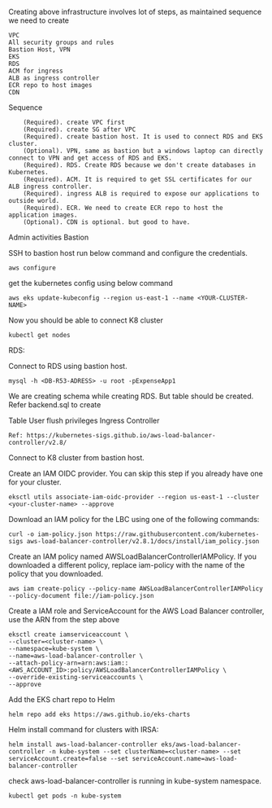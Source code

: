 Creating above infrastructure involves lot of steps, as maintained sequence we need to create

    VPC
    All security groups and rules
    Bastion Host, VPN
    EKS
    RDS
    ACM for ingress
    ALB as ingress controller
    ECR repo to host images
    CDN
Sequence

        (Required). create VPC first
        (Required). create SG after VPC
        (Required). create bastion host. It is used to connect RDS and EKS cluster.
        (Optional). VPN, same as bastion but a windows laptop can directly connect to VPN and get access of RDS and EKS.
        (Required). RDS. Create RDS because we don't create databases in Kubernetes.
        (Required). ACM. It is required to get SSL certificates for our ALB ingress controller.
        (Required). ingress ALB is required to expose our applications to outside world.
        (Required). ECR. We need to create ECR repo to host the application images.
        (Optional). CDN is optional. but good to have.
Admin activities
Bastion

SSH to bastion host
run below command and configure the credentials.

    aws configure

get the kubernetes config using below command

    aws eks update-kubeconfig --region us-east-1 --name <YOUR-CLUSTER-NAME>

Now you should be able to connect K8 cluster

    kubectl get nodes

RDS:

Connect to RDS using bastion host.

    mysql -h <DB-R53-ADRESS> -u root -pExpenseApp1

We are creating schema while creating RDS. But table should be created.
Refer backend.sql to create

Table
User
flush privileges
Ingress Controller

    Ref: https://kubernetes-sigs.github.io/aws-load-balancer-controller/v2.8/

Connect to K8 cluster from bastion host.

Create an IAM OIDC provider. You can skip this step if you already have one for your cluster.

    eksctl utils associate-iam-oidc-provider --region us-east-1 --cluster <your-cluster-name> --approve

Download an IAM policy for the LBC using one of the following commands:

    curl -o iam-policy.json https://raw.githubusercontent.com/kubernetes-sigs aws-load-balancer-controller/v2.8.1/docs/install/iam_policy.json

Create an IAM policy named AWSLoadBalancerControllerIAMPolicy. If you downloaded a different policy, replace iam-policy with the name of the policy that you downloaded.

    aws iam create-policy --policy-name AWSLoadBalancerControllerIAMPolicy --policy-document file://iam-policy.json

Create a IAM role and ServiceAccount for the AWS Load Balancer controller, use the ARN from the step above

    eksctl create iamserviceaccount \
    --cluster=<cluster-name> \
    --namespace=kube-system \
    --name=aws-load-balancer-controller \
    --attach-policy-arn=arn:aws:iam::<AWS_ACCOUNT_ID>:policy/AWSLoadBalancerControllerIAMPolicy \
    --override-existing-serviceaccounts \
    --approve

Add the EKS chart repo to Helm

    helm repo add eks https://aws.github.io/eks-charts

Helm install command for clusters with IRSA:

    helm install aws-load-balancer-controller eks/aws-load-balancer-controller -n kube-system --set clusterName=<cluster-name> --set serviceAccount.create=false --set serviceAccount.name=aws-load-balancer-controller

check aws-load-balancer-controller is running in kube-system namespace.

    kubectl get pods -n kube-system